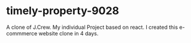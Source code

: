 # timely-property-9028
A clone of J.Crew. My individual Project based on react. I created this e-commmerce website clone in 4 days.
